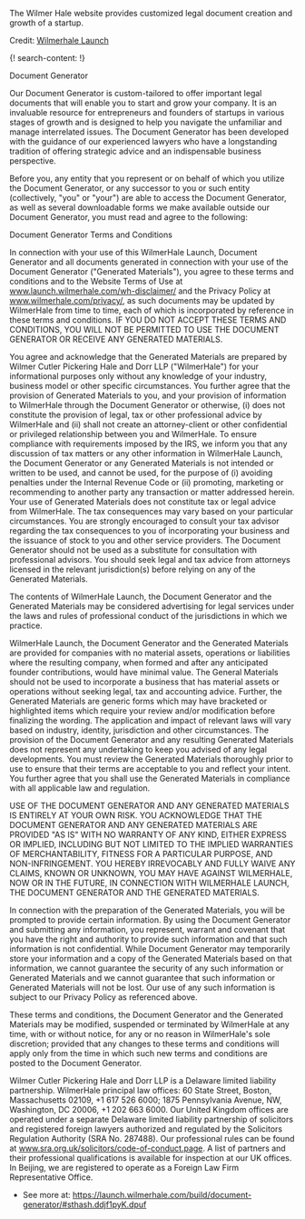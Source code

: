 
The Wilmer Hale website provides customized legal document creation and growth of a startup. 

Credit: [Wilmerhale Launch](https://launch.wilmerhale.com)

{! search-content: !}

Document Generator

Our Document Generator is custom-tailored to offer important legal documents that will enable you to start and grow your company. It is an invaluable resource for entrepreneurs and founders of startups in various stages of growth and is designed to help you navigate the unfamiliar and manage interrelated issues. The Document Generator has been developed with the guidance of our experienced lawyers who have a longstanding tradition of offering strategic advice and an indispensable business perspective.

Before you, any entity that you represent or on behalf of which you utilize the Document Generator, or any successor to you or such entity (collectively, "you" or "your") are able to access the Document Generator, as well as several downloadable forms we make available outside our Document Generator, you must read and agree to the following:

Document Generator Terms and Conditions

In connection with your use of this WilmerHale Launch, Document Generator and all documents generated in connection with your use of the Document Generator ("Generated Materials"), you agree to these terms and conditions and to the Website Terms of Use at www.launch.wilmerhale.com/wh-disclaimer/ and the Privacy Policy at www.wilmerhale.com/privacy/, as such documents may be updated by WilmerHale from time to time, each of which is incorporated by reference in these terms and conditions. IF YOU DO NOT ACCEPT THESE TERMS AND CONDITIONS, YOU WILL NOT BE PERMITTED TO USE THE DOCUMENT GENERATOR OR RECEIVE ANY GENERATED MATERIALS.

You agree and acknowledge that the Generated Materials are prepared by Wilmer Cutler Pickering Hale and Dorr LLP ("WilmerHale") for your informational purposes only without any knowledge of your industry, business model or other specific circumstances. You further agree that the provision of Generated Materials to you, and your provision of information to WilmerHale through the Document Generator or otherwise, (i) does not constitute the provision of legal, tax or other professional advice by WilmerHale and (ii) shall not create an attorney-client or other confidential or privileged relationship between you and WilmerHale. To ensure compliance with requirements imposed by the IRS, we inform you that any discussion of tax matters or any other information in WilmerHale Launch, the Document Generator or any Generated Materials is not intended or written to be used, and cannot be used, for the purpose of (i) avoiding penalties under the Internal Revenue Code or (ii) promoting, marketing or recommending to another party any transaction or matter addressed herein. Your use of Generated Materials does not constitute tax or legal advice from WilmerHale. The tax consequences may vary based on your particular circumstances. You are strongly encouraged to consult your tax advisor regarding the tax consequences to you of incorporating your business and the issuance of stock to you and other service providers. The Document Generator should not be used as a substitute for consultation with professional advisors. You should seek legal and tax advice from attorneys licensed in the relevant jurisdiction(s) before relying on any of the Generated Materials.

The contents of WilmerHale Launch, the Document Generator and the Generated Materials may be considered advertising for legal services under the laws and rules of professional conduct of the jurisdictions in which we practice.

WilmerHale Launch, the Document Generator and the Generated Materials are provided for companies with no material assets, operations or liabilities where the resulting company, when formed and after any anticipated founder contributions, would have minimal value. The General Materials should not be used to incorporate a business that has material assets or operations without seeking legal, tax and accounting advice. Further, the Generated Materials are generic forms which may have bracketed or highlighted items which require your review and/or modification before finalizing the wording. The application and impact of relevant laws will vary based on industry, identity, jurisdiction and other circumstances. The provision of the Document Generator and any resulting Generated Materials does not represent any undertaking to keep you advised of any legal developments. You must review the Generated Materials thoroughly prior to use to ensure that their terms are acceptable to you and reflect your intent. You further agree that you shall use the Generated Materials in compliance with all applicable law and regulation.

USE OF THE DOCUMENT GENERATOR AND ANY GENERATED MATERIALS IS ENTIRELY AT YOUR OWN RISK. YOU ACKNOWLEDGE THAT THE DOCUMENT GENERATOR AND ANY GENERATED MATERIALS ARE PROVIDED "AS IS" WITH NO WARRANTY OF ANY KIND, EITHER EXPRESS OR IMPLIED, INCLUDING BUT NOT LIMITED TO THE IMPLIED WARRANTIES OF MERCHANTABILITY, FITNESS FOR A PARTICULAR PURPOSE, AND NON-INFRINGEMENT. YOU HEREBY IRREVOCABLY AND FULLY WAIVE ANY CLAIMS, KNOWN OR UNKNOWN, YOU MAY HAVE AGAINST WILMERHALE, NOW OR IN THE FUTURE, IN CONNECTION WITH WILMERHALE LAUNCH, THE DOCUMENT GENERATOR AND THE GENERATED MATERIALS.

In connection with the preparation of the Generated Materials, you will be prompted to provide certain information. By using the Document Generator and submitting any information, you represent, warrant and covenant that you have the right and authority to provide such information and that such information is not confidential. While Document Generator may temporarily store your information and a copy of the Generated Materials based on that information, we cannot guarantee the security of any such information or Generated Materials and we cannot guarantee that such information or Generated Materials will not be lost. Our use of any such information is subject to our Privacy Policy as referenced above.

These terms and conditions, the Document Generator and the Generated Materials may be modified, suspended or terminated by WilmerHale at any time, with or without notice, for any or no reason in WilmerHale's sole discretion; provided that any changes to these terms and conditions will apply only from the time in which such new terms and conditions are posted to the Document Generator.

Wilmer Cutler Pickering Hale and Dorr LLP is a Delaware limited liability partnership. WilmerHale principal law offices: 60 State Street, Boston, Massachusetts 02109, +1 617 526 6000; 1875 Pennsylvania Avenue, NW, Washington, DC 20006, +1 202 663 6000. Our United Kingdom offices are operated under a separate Delaware limited liability partnership of solicitors and registered foreign lawyers authorized and regulated by the Solicitors Regulation Authority (SRA No. 287488). Our professional rules can be found at www.sra.org.uk/solicitors/code-of-conduct.page. A list of partners and their professional qualifications is available for inspection at our UK offices. In Beijing, we are registered to operate as a Foreign Law Firm Representative Office.
- See more at: https://launch.wilmerhale.com/build/document-generator/#sthash.ddjf1pyK.dpuf
